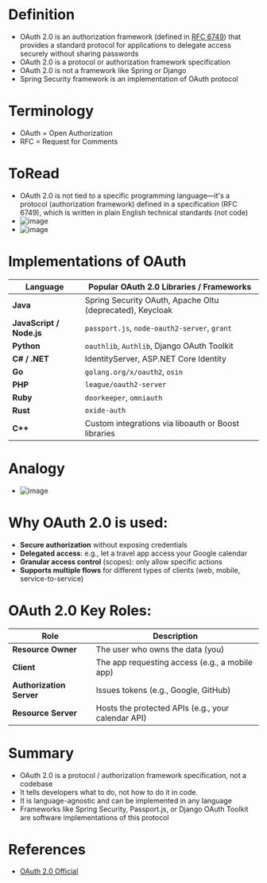 # Definition
* OAuth 2.0 is an authorization framework (defined in [RFC 6749](https://datatracker.ietf.org/doc/html/rfc6749)) that provides a standard protocol for applications to delegate access securely without sharing passwords
* OAuth 2.0 is a protocol or authorization framework specification
* OAuth 2.0 is not a framework like Spring or Django
* Spring Security framework is an implementation of OAuth protocol

# Terminology
* OAuth = Open Authorization
* RFC = Request for Comments

# ToRead
* OAuth 2.0 is not tied to a specific programming language—it's a protocol (authorization framework) defined in a specification (RFC 6749), which is written in plain English technical standards (not code)
* ![image](https://github.com/user-attachments/assets/b9a9159d-4b46-428a-a7b6-6ab34f4449be)
* ![image](https://github.com/user-attachments/assets/70f69887-1914-44b5-8520-ee5198faa133)

# Implementations of OAuth
| Language                 | Popular OAuth 2.0 Libraries / Frameworks                  |
| ------------------------ | --------------------------------------------------------- |
| **Java**                 | Spring Security OAuth, Apache Oltu (deprecated), Keycloak |
| **JavaScript / Node.js** | `passport.js`, `node-oauth2-server`, `grant`              |
| **Python**               | `oauthlib`, `Authlib`, Django OAuth Toolkit               |
| **C# / .NET**            | IdentityServer, ASP.NET Core Identity                     |
| **Go**                   | `golang.org/x/oauth2`, `osin`                             |
| **PHP**                  | `league/oauth2-server`                                    |
| **Ruby**                 | `doorkeeper`, `omniauth`                                  |
| **Rust**                 | `oxide-auth`                                              |
| **C++**                  | Custom integrations via liboauth or Boost libraries       |

# Analogy
* ![image](https://github.com/user-attachments/assets/18d7475d-8fd9-4fad-85ba-4de999e05b55)

# Why OAuth 2.0 is used:
* **Secure authorization** without exposing credentials
* **Delegated access**: e.g., let a travel app access your Google calendar
* **Granular access control** (scopes): only allow specific actions
* **Supports multiple flows** for different types of clients (web, mobile, service-to-service)

# OAuth 2.0 Key Roles:
| Role                     | Description                                        |
| ------------------------ | -------------------------------------------------- |
| **Resource Owner**       | The user who owns the data (you)                   |
| **Client**               | The app requesting access (e.g., a mobile app)     |
| **Authorization Server** | Issues tokens (e.g., Google, GitHub)               |
| **Resource Server**      | Hosts the protected APIs (e.g., your calendar API) |


# Summary
* OAuth 2.0 is a protocol / authorization framework specification, not a codebase
* It tells developers what to do, not how to do it in code.
* It is language-agnostic and can be implemented in any language
* Frameworks like Spring Security, Passport.js, or Django OAuth Toolkit are software implementations of this protocol
  
# References
* [OAuth 2.0 Official](https://oauth.net/2/)
